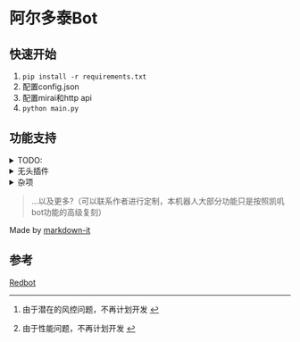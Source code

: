<h1>阿尔多泰Bot</h1>
<h2>快速开始</h2>
<ol>
<li><code>pip install -r requirements.txt</code></li>
<li>配置config.json</li>
<li>配置mirai和http api</li>
<li><code>python main.py</code></li>
</ol>
<h2>功能支持</h2>
<details>
<summary>TODO:</summary>
<blockquote>
<p><em>斜体</em>代表默认关闭</p>
</blockquote>
<ul>
<li>[x] <em>在线编译</em></li>
<li>[x] 云黑</li>
<li>[x] 设定分享</li>
<li>[x] Furry图片(E621)</li>
<li>[x] Furry图片(兽云祭)</li>
<li>[ ] 绒狸</li>
<li>[x] 每日一兽</li>
<li>[x] 圈名</li>
<li>[x] 关键词回复</li>
<li>[x] 随机meme</li>
<li>[ ] <s>自动广播</s><sup class="footnote-ref"><a href="#fn1" id="fnref1">[1]</a></sup></li>
<li>[ ] <em>排行榜</em></li>
<li>[ ] <em>交易</em></li>
<li>[ ] <em>签到</em></li>
<li>[x] 资源监视</li>
</ul>
</details>
<details>
<summary>无头插件</summary>
<ul>
<li><s>关键词屏蔽</s><sup class="footnote-ref"><a href="#fn2" id="fnref2">[2]</a></sup></li>
<li>jsonTool</li>
<li>qliteTool</li>
<li>initializer</li>
<li>parseTool</li>
</ul>
</details>
<details>
<summary>杂项</summary>
<ul>
<li>[x] 权限管理</li>
<li>[x] 群权限记录</li>
<li>[x] 分群冻结使用频率</li>
<li>[ ] 反馈</li>
</ul>
</details>
<blockquote>
<p>…以及更多?（可以联系作者进行定制，本机器人大部分功能只是按照凯叽bot功能的高级复刻）</p>
</blockquote>
<p>Made by <a href="https://markdown-it.github.io/">markdown-it</a></p>
<h2>参考</h2>
<p><a href="https://github.com/Redlnn/redbot/tree/master/core_modules">Redbot</a></p>
<hr class="footnotes-sep">
<section class="footnotes">
<ol class="footnotes-list">
<li id="fn1" class="footnote-item"><p>由于潜在的风控问题，不再计划开发 <a href="#fnref1" class="footnote-backref">↩︎</a></p>
</li>
<li id="fn2" class="footnote-item"><p>由于性能问题，不再计划开发 <a href="#fnref2" class="footnote-backref">↩︎</a></p>
</li>
</ol>
</section>
<!--

# 阿尔多泰Bot
## 快速开始

1. `pip install -r requirements.txt`
2.  配置config.json
3. 配置mirai和http api
4. `python main.py`

## 功能支持
<details>
<summary>TODO:</summary>

>*斜体*代表默认关闭

- [x] *在线编译* 
- [x] 云黑
- [x] 设定分享
- [x] Furry图片(E621)
- [x] Furry图片(兽云祭)
- [ ] 绒狸
- [x] 每日一兽
- [x] 圈名
- [x] 关键词回复
- [x] 随机meme
- [ ] ~~自动广播~~[^2]
- [ ] *排行榜*
- [ ] *交易*
- [ ] *签到* 
- [x] 资源监视

</details>

<details>
<summary>无头插件</summary>

- ~~关键词屏蔽~~[^1]
- jsonTool
- qliteTool
- initializer
- parseTool
</details>

<details>
<summary>杂项</summary>

- [x] 权限管理
- [x] 群权限记录
- [x] 分群冻结使用频率
- [ ] 反馈

</details>

>...以及更多?（可以联系作者进行定制，本机器人大部分功能只是按照凯叽bot功能的高级复刻）

[^1]: 由于性能问题，不再计划开发

[^2]: 由于潜在的风控问题，不再计划开发

Made by [markdown-it](https://markdown-it.github.io/)

## 参考
[Redbot](https://github.com/Redlnn/redbot/tree/master/core_modules)

-->
